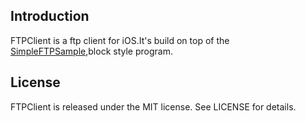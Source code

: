 
## Introduction
FTPClient is a ftp client for iOS.It's build on top of the [SimpleFTPSample](https://developer.apple.com/library/ios/samplecode/SimpleFTPSample/Introduction/Intro.html),block style program.
## License

FTPClient is released under the MIT license. See LICENSE for details.
